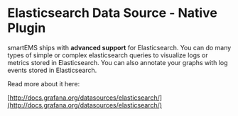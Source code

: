 # Elasticsearch Data Source -  Native Plugin

smartEMS ships with **advanced support** for Elasticsearch. You can do many types of simple or complex elasticsearch queries to visualize logs or metrics stored in Elasticsearch. You can also annotate your graphs with log events stored in Elasticsearch.

Read more about it here:

[http://docs.grafana.org/datasources/elasticsearch/](http://docs.grafana.org/datasources/elasticsearch/)
